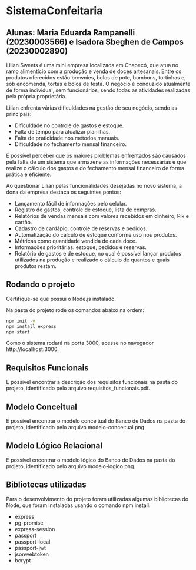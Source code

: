 # SistemaConfeitaria

## Alunas: Maria Eduarda Rampanelli (20230003566) e Isadora Sbeghen de Campos (20230002890)

Lilian Sweets é uma mini empresa localizada em Chapecó, que atua no ramo alimentício com a produção e venda de doces artesanais. Entre os produtos oferecidos estão brownies, bolos de pote, bombons, tortinhas e, sob encomenda, tortas e bolos de festa. O negócio é conduzido atualmente de forma individual, sem funcionários, sendo todas as atividades realizadas pela própria proprietária.

Lilian enfrenta várias dificuldades na gestão de seu negócio, sendo as principais:

- Dificuldade no controle de gastos e estoque.
- Falta de tempo para atualizar planilhas.
- Falta de praticidade nos métodos manuais.
- Dificuldade no fechamento mensal financeiro.

É possível perceber que os maiores problemas enfrentados são causados pela falta de um sistema que armazene as informações necessárias e que realize o cálculo dos gastos e do fechamento mensal financeiro de forma prática e eficiente.

Ao questionar Lilian pelas funcionalidades desejadas no novo sistema, a dona da empresa destaca os seguintes pontos:

 - Lançamento fácil de informações pelo celular.
- Registro de gastos, controle de estoque, lista de compras.
- Relatórios de vendas mensais com valores recebidos em dinheiro, Pix e cartão.
- Cadastro de cardápio, controle de reservas e pedidos.
- Automatização do cálculo de estoque conforme uso nos produtos.
- Métricas como quantidade vendida de cada doce.
- Informações prioritárias: estoque, pedidos e reservas.
- Relatório de gastos e de estoque, no qual é possível lançar produtos utilizados na produção e realizado o cálculo de quantos e quais produtos restam.

## Rodando o projeto

 Certifique-se que possui o Node.js instalado.
 
 Na pasta do projeto rode os comandos abaixo na ordem:
  
  ```bash
  npm init -y
  npm install express
  npm start
```
 Como o sistema rodará na porta 3000, acesse no navegador http://localhost:3000.

 ## Requisitos Funcionais

 É possível encontrar a descrição dos requisitos funcionais na pasta do projeto, identificado pelo arquivo requisitos_funcionais.pdf.

 ## Modelo Conceitual

 É possível encontrar o modelo conceitual do Banco de Dados na pasta do projeto, identificado pelo arquivo modelo-conceitual.png.

 ## Modelo Lógico Relacional

 É possível encontrar o modelo lógico do Banco de Dados na pasta do projeto, identificado pelo arquivo modelo-logico.png.

 ## Bibliotecas utilizadas

 Para o desenvolvimento do projeto foram utilizadas algumas bibliotecas do Node, que foram instaladas usando o comando npm install:
 * express
 * pg-promise
 * express-session
 * passport
 * passport-local
 * passport-jwt
 * jsonwebtoken
 * bcrypt
  
